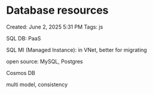 # Database resources

Created: June 2, 2025 5:31 PM
Tags: js

SQL DB: PaaS

SQL MI (Managed Instance): in VNet, better for migrating

open source: MySQL, Postgres

Cosmos DB

multi model, consistency